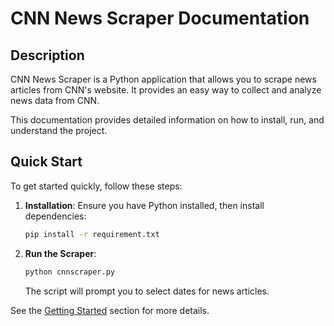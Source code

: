 # CNN News Scraper Documentation

## Description
CNN News Scraper is a Python application that allows you to scrape news articles from CNN's website. It provides an easy way to collect and analyze news data from CNN.

This documentation provides detailed information on how to install, run, and understand the project.

## Quick Start

To get started quickly, follow these steps:

1.  **Installation**: Ensure you have Python installed, then install dependencies:
    ```bash
    pip install -r requirement.txt
    ```
2.  **Run the Scraper**:
    ```bash
    python cnnscraper.py
    ```
    The script will prompt you to select dates for news articles.

See the [Getting Started](getting_started/installation.md) section for more details.
